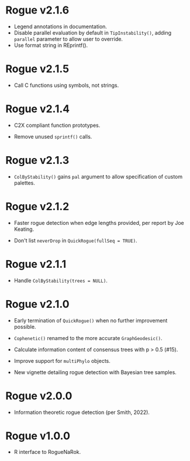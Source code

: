 # Rogue v2.1.6

- Legend annotations in documentation.
- Disable parallel evaluation by default in `TipInstability()`,
  adding `parallel` parameter to allow user to override.
- Use format string in REprintf().


# Rogue v2.1.5

- Call C functions using symbols, not strings.


# Rogue v2.1.4

- C2X compliant function prototypes.

- Remove unused `sprintf()` calls.


# Rogue v2.1.3

- `ColByStability()` gains `pal` argument to allow specification of custom
  palettes.


# Rogue v2.1.2

- Faster rogue detection when edge lengths provided, per report by Joe Keating.

- Don't list `neverDrop` in `QuickRogue(fullSeq = TRUE)`.


# Rogue v2.1.1

- Handle `ColByStability(trees = NULL)`.


# Rogue v2.1.0

- Early termination of `QuickRogue()` when no further improvement possible.

- `Cophenetic()` renamed to the more accurate `GraphGeodesic()`.

- Calculate information content of consensus trees with p > 0.5 (#15).

- Improve support for `multiPhylo` objects.

- New vignette detailing rogue detection with Bayesian tree samples.


# Rogue v2.0.0

- Information theoretic rogue detection (per Smith, 2022).


# Rogue v1.0.0

 - R interface to RogueNaRok.
